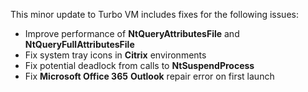 This minor update to Turbo VM includes fixes for the following issues:

- Improve performance of **NtQueryAttributesFile** and **NtQueryFullAttributesFile**
- Fix system tray icons in **Citrix** environments
- Fix potential deadlock from calls to **NtSuspendProcess**
- Fix **Microsoft Office 365** **Outlook** repair error on first launch



